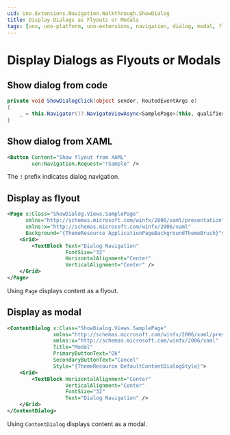 ```yaml
---
uid: Uno.Extensions.Navigation.Walkthrough.ShowDialog
title: Display Dialogs as Flyouts or Modals
tags: [uno, uno-platform, uno-extensions, navigation, dialog, modal, flyout, Qualifiers.Dialog, ContentDialog, Navigation.Request, Page, overlay-navigation, dialog-qualifier, dialog-navigation, exclamation-prefix, view-type, modal-dialog, flyout-dialog, PrimaryButtonText, SecondaryButtonText, DefaultContentDialogStyle, ViewMap, RouteMap, NavigateViewAsync]
---
```


# Display Dialogs as Flyouts or Modals

## Show dialog from code

```csharp
private void ShowDialogClick(object sender, RoutedEventArgs e)
{
    _ = this.Navigator()?.NavigateViewAsync<SamplePage>(this, qualifier: Qualifiers.Dialog);
}
```

## Show dialog from XAML

```xml
<Button Content="Show flyout from XAML"
        uen:Navigation.Request="!Sample" />
```

The `!` prefix indicates dialog navigation.

## Display as flyout

```xml
<Page x:Class="ShowDialog.Views.SamplePage"
      xmlns="http://schemas.microsoft.com/winfx/2006/xaml/presentation"
      xmlns:x="http://schemas.microsoft.com/winfx/2006/xaml"
      Background="{ThemeResource ApplicationPageBackgroundThemeBrush}">
    <Grid>
        <TextBlock Text="Dialog Navigation"
                   FontSize="32"
                   HorizontalAlignment="Center"
                   VerticalAlignment="Center" />
    </Grid>
</Page>
```

Using `Page` displays content as a flyout.

## Display as modal

```xml
<ContentDialog x:Class="ShowDialog.Views.SamplePage"
               xmlns="http://schemas.microsoft.com/winfx/2006/xaml/presentation"
               xmlns:x="http://schemas.microsoft.com/winfx/2006/xaml"
               Title="Modal"
               PrimaryButtonText="Ok"
               SecondaryButtonText="Cancel"
               Style="{ThemeResource DefaultContentDialogStyle}">
    <Grid>
        <TextBlock HorizontalAlignment="Center"
                   VerticalAlignment="Center"
                   FontSize="32"
                   Text="Dialog Navigation" />
    </Grid>
</ContentDialog>
```

Using `ContentDialog` displays content as a modal.

